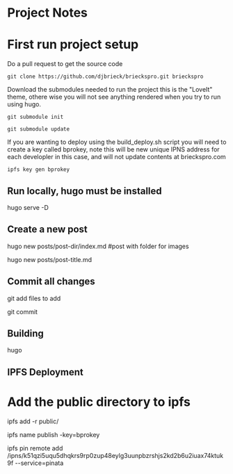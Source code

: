 # Project Notes

# First run project setup

Do a pull request to get the source code

    git clone https://github.com/djbrieck/brieckspro.git brieckspro

Download the submodules needed to run the project this is the "LoveIt" theme, othere wise you will not see anything rendered when you try to run using hugo.

    git submodule init

    git submodule update

If you are wanting to deploy using the build_deploy.sh script you will need to create a key called bprokey, note this will be new unique IPNS address for each developler in this case, and will not update contents at brieckspro.com

    ipfs key gen bprokey


## Run locally, hugo must be installed

hugo serve -D

## Create a new post

hugo new posts/post-dir/index.md #post with folder for images

hugo new posts/post-title.md

## Commit all changes 

git add files to add

git commit

## Building

hugo

## IPFS Deployment

# Add the public directory to ipfs

ipfs add -r public/

ipfs name publish -key=bprokey <hash output for public dir of last command>

ipfs pin remote add /ipns/k51qzi5uqu5dhqkrs9rp0zup48eylg3uunpbzrshjs2kd2b6u2iuax74ktuk9f --service=pinata